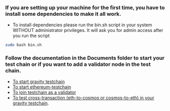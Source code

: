 
 
### If you are setting up your machine for the first time, you have to install some dependencies to make it all work.

- To install dependencies please run the bin.sh script in your system WITHOUT administrator privileges. It will ask you for admin access after you run the script
```bash
sudo bash bin.sh
```

### Follow the documentation in the Documents folder to start your test chain or if you want to add a validator node in the test chain.

- [To start gravity testchain](https://github.com/sunnyk56/market/blob/ONET-65/deploy/redhat-testchain-deployment/Documents/start-gravity-testchain.md) 
- [To start ethereum-testchain](https://github.com/sunnyk56/market/blob/ONET-65/deploy/redhat-testchain-deployment/Documents/start-ethereum-testchain.md)
- [To join testchain as a validator](https://github.com/sunnyk56/market/blob/ONET-65/deploy/redhat-testchain-deployment/Documents/join-testchain-as-a-validator.md)
- [To test cross-transaction (eth-to-cosmos or cosmos-to-eth) in your gravity testchain](https://github.com/sunnyk56/market/blob/ONET-65/deploy/redhat-testchain-deployment/Documents/testing-gravity.md).
